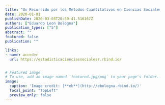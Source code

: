 ```yaml
---
title: "Un Recorrido por los Métodos Cuantitativos en Ciencias Sociales a bordo de R"
date: 2020-01-01
publishDate: 2020-03-03T20:59:41.516167Z
authors: ["Eduardo Leon Bologna"]
publication_types: ["5"]
abstract: ""
featured: false
publication: ""

links:
- name: acceder
  url: https://estadisticacienciassocialesr.rbind.io/


# Featured image
# To use, add an image named `featured.jpg/png` to your page's folder. 
image:
  caption: 'Image credit: [**eb**](http://ebologna.rbind.io/)'
  focal_point: "TopLeft"
  preview_only: false
---
```


